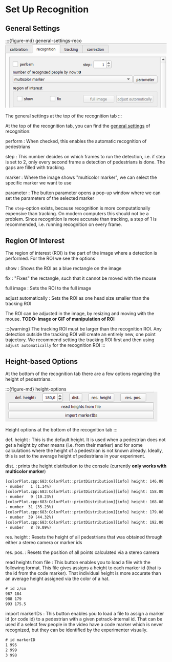 # Set Up Recognition


## General Settings

:::{figure-md} general-settings-reco
![general settings](images/general_settings.png)

The general settings at the top of the recognition tab
:::

At the top of the recognition tab, you can find the [general settings](#general-settings-reco) of recognition:

perform
: When checked, this enables the automatic recognition of pedestrians

step
: This number decides on which frames to run the detection, i.e. if step is set to 2, only every second frame a detection of pedestrians is done. The gaps are filled with tracking.

marker
: Where the image shows "multicolor marker", we can select the specific marker we want to use

parameter
: The button parameter opens a pop-up window where we can set the parameters of the selected marker

The `step`-option exists, because recognition is more computationally expensive than tracking. On modern computers this should not be a problem. Since recognition is more accurate than tracking, a step of 1 is recommended, i.e. running recognition on every frame.

## Region Of Interest

The region of interest (ROI) is the part of the image where a detection is
performed. For the ROI we see the options

show
: Shows the ROI as a blue rectangle on the image

fix
: "Fixes" the rectangle, such that it cannot be moved with the mouse

full image
: Sets the ROI to the full image

adjust automatically
: Sets the ROI as one head size smaller than the tracking ROI

The ROI can be adjusted in the image, by resizing and moving with the mouse. **TODO: Image or GIF of manipulation of ROI**

:::{warning}
The tracking ROI must be larger than the recognition ROI. Any detection outside the tracking ROI will create an entirely new, one point trajectory. We recommend setting the tracking ROI first and then using `adjust automatically` for the recognition ROI
:::

## Height-based Options

At the bottom of the recognition tab there are a few options regarding the height of pedestrians.

:::{figure-md} height-options
![height options](images/height_options.png)

Height options at the bottom of the recognition tab
:::

def. height
: This is the default height. It is used when a pedestrian does not get a height by other means (i.e. from their marker) and for some calculations where the height of a pedestrian is not known already. Ideally, this is set to the average height of pedestrians in your experiment.

dist.
: prints the height distribution to the console (currently **only works with multicolor marker**)

  ```
  [colorPlot.cpp:683:ColorPlot::printDistribution][info] height: 146.00 - number   1 (1.14%)
  [colorPlot.cpp:683:ColorPlot::printDistribution][info] height: 158.00 - number   9 (10.23%)
  [colorPlot.cpp:683:ColorPlot::printDistribution][info] height: 168.00 - number  31 (35.23%)
  [colorPlot.cpp:683:ColorPlot::printDistribution][info] height: 179.00 - number  39 (44.32%)
  [colorPlot.cpp:683:ColorPlot::printDistribution][info] height: 192.00 - number   8 (9.09%)
  ```

res. height
: Resets the height of all pedestrians that was obtained through either a stereo camera or marker ids

res. pos.
: Resets the position of all points calculated via a stereo camera

read heights from file
: This button enables you to load a file with the following format. This file gives assigns a height to each marker id (that is the id from the code marker). That individual height is more accurate than an average height assigned via the color of a hat.

  ```
  # id z/cm
  987 184
  988 179
  993 175.5
  ```

import markerIDs
: This button enables you to load a file to assign a marker id (or code id) to a pedestrian with a given petrack-internal id. That can be used if a select few people in the video have a code marker which is never recognized, but they can be identified by the experimenter visually.

  ```
  # id markerID
  1 995
  2 999
  3 998
  ```
